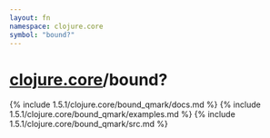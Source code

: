 ```yaml
---
layout: fn
namespace: clojure.core
symbol: "bound?"
---
```


# [clojure.core](../)/bound?

{% include 1.5.1/clojure.core/bound_qmark/docs.md %}
{% include 1.5.1/clojure.core/bound_qmark/examples.md %}
{% include 1.5.1/clojure.core/bound_qmark/src.md %}

